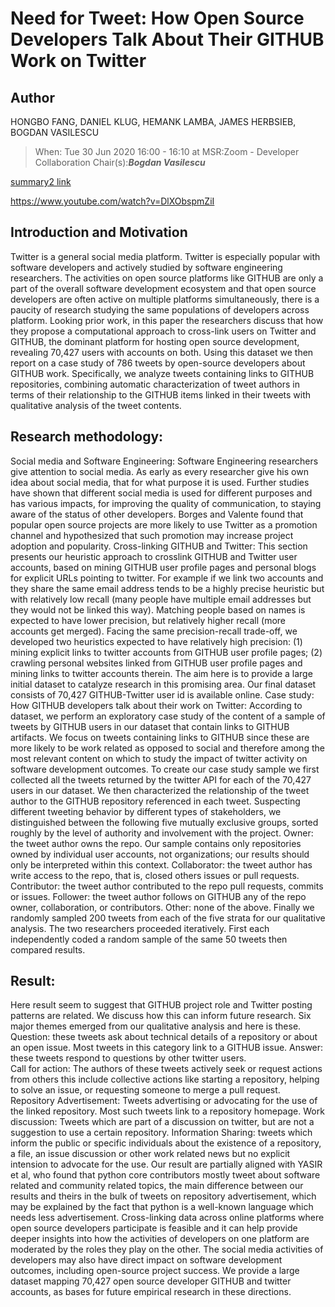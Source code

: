 # Need for Tweet: How Open Source Developers Talk About Their GITHUB Work on Twitter 

## Author

HONGBO FANG, DANIEL KLUG, HEMANK LAMBA, JAMES HERBSIEB, BOGDAN 
VASILESCU

>When: Tue 30 Jun 2020 16:00 - 16:10 at MSR:Zoom - Developer Collaboration 
Chair(s):**_Bogdan Vasilescu_**

[summary2 link](https://cmustrudel.github.io/papers/msr20tweets.pdf)

https://www.youtube.com/watch?v=DlXObspmZiI

## Introduction and Motivation

Twitter is a general social media platform. Twitter is especially popular with software 
developers and actively studied by software engineering researchers. The activities on open 
source platforms like GITHUB are only a part of the overall software development ecosystem 
and that open source developers are often active on multiple platforms simultaneously, there is 
a paucity of research studying the same populations of developers across platform.
Looking prior work, in this paper the researchers discuss that how they propose a 
computational approach to cross-link users on Twitter and GITHUB, the dominant platform for 
hosting open source development, revealing 70,427 users with accounts on both. Using this 
dataset we then report on a case study of 786 tweets by open-source developers about GITHUB
work. Specifically, we analyze tweets containing links to GITHUB repositories, combining 
automatic characterization of tweet authors in terms of their relationship to the GITHUB items 
linked in their tweets with qualitative analysis of the tweet contents. 

## Research methodology:

Social media and Software Engineering: Software Engineering researchers give attention 
to social media. As early as every researcher give his own idea about social media, that for what 
purpose it is used. Further studies have shown that different social media is used for different 
purposes and has various impacts, for improving the quality of communication, to staying 
aware of the status of other developers.
Borges and Valente found that popular open source projects are more likely to use Twitter as a 
promotion channel and hypothesized that such promotion may increase project adoption and 
popularity.
Cross-linking GITHUB and Twitter:  This section presents our heuristic approach to crosslink GITHUB and Twitter user accounts, based on mining GITHUB user profile pages and 
personal blogs for explicit URLs pointing to twitter. For example if we link two accounts and 
they share the same email address tends to be a highly precise heuristic but with relatively low 
recall (many people have multiple email addresses but they would not be linked this way). 
Matching people based on names is expected to have lower precision, but relatively higher 
recall (more accounts get merged). Facing the same precision-recall trade-off, we developed 
two heuristics expected to have relatively high precision: (1) mining explicit links to twitter 
accounts from GITHUB user profile pages; (2) crawling personal websites linked from GITHUB
user profile pages and mining links to twitter accounts therein. The aim here is to provide a 
large initial dataset to catalyze research in this promising area.
Our final dataset consists of 70,427 GITHUB-Twitter user id is available online. 
Case study: How GITHUB developers talk about their work on Twitter: According to dataset, we 
perform an exploratory case study of the content of a sample of tweets by GITHUB users in our 
dataset that contain links to GITHUB artifacts.
We focus on tweets containing links to GITHUB since these are more likely to be work related as 
opposed to social and therefore among the most relevant content on which to study the impact 
of twitter activity on software development outcomes. To create our case study sample we first 
collected all the tweets returned by the twitter API for each of the 70,427 users in our dataset. 
We then characterized the relationship of the tweet author to the GITHUB repository 
referenced in each tweet. Suspecting different tweeting behavior by different types of 
stakeholders, we distinguished between the following five mutually exclusive groups, sorted 
roughly by the level of authority and involvement with the project.
Owner: the tweet author owns the repo. Our sample contains only repositories owned by
individual user accounts, not organizations; our results should only be interpreted within this 
context.
Collaborator: the tweet author has write access to the repo, that is, closed others issues or pull 
requests.
Contributor: the tweet author contributed to the repo pull requests, commits or issues.
Follower: the tweet author follows on GITHUB any of the repo owner, collaboration, or 
contributors.
Other: none of the above.
Finally we randomly sampled 200 tweets from each of the five strata for our qualitative 
analysis. The two researchers proceeded iteratively. First each independently coded a random 
sample of the same 50 tweets then compared results. 


## Result:

Here result seem to suggest that GITHUB project role and Twitter posting patterns are related. 
We discuss how this can inform future research.
Six major themes emerged from our qualitative analysis and here is these.
Question: these tweets ask about technical details of a repository or about an open issue. Most 
tweets in this category link to a GITHUB issue.
Answer: these tweets respond to questions by other twitter users.  
Call for action: The authors of these tweets actively seek or request actions from others this 
include collective actions like starting a repository, helping to solve an issue, or requesting 
someone to merge a pull request.
Repository Advertisement: Tweets advertising or advocating for the use of the linked 
repository. Most such tweets link to a repository homepage.
Work discussion: Tweets which are part of a discussion on twitter, but are not a suggestion to 
use a certain repository.
Information Sharing: tweets which inform the public or specific individuals about the existence 
of a repository, a file, an issue discussion or other work related news but no explicit intension to 
advocate for the use.
Our result are partially aligned with YASIR et al, who found that python core contributors 
mostly tweet about software related and community related topics, the main difference 
between our results and theirs in the bulk of tweets on repository advertisement, which may be 
explained by the fact that python is a well-known language which needs less advertisement.
Cross-linking data across online platforms where open source developers participate is feasible 
and it can help provide deeper insights into how the activities of developers on one platform 
are moderated by the roles they play on the other. The social media activities of developers 
may also have direct impact on software development outcomes, including open-source project 
success. We provide a large dataset mapping 70,427 open source developer GITHUB and 
twitter accounts, as bases for future empirical research in these directions. 
